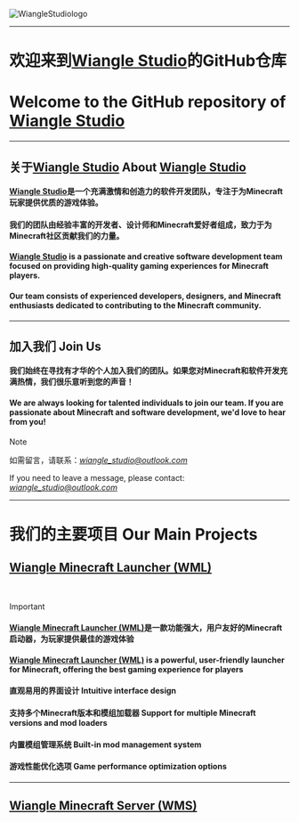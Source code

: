 ![WiangleStudiologo](https://wiangle.github.io/WiangleStudiologo.png)

------



# **欢迎来到[Wiangle Studio](https://wiangle.github.io)的GitHub仓库**

# **Welcome to the GitHub repository of  [Wiangle Studio](https://wiangle.github.io)**



------





## 关于[Wiangle Studio](https://wiangle.github.io)                                        About **[Wiangle Studio](https://wiangle.github.io/)**



#### [Wiangle Studio](https://wiangle.github.io/)是一个充满激情和创造力的软件开发团队，专注于为Minecraft玩家提供优质的游戏体验。

#### 我们的团队由经验丰富的开发者、设计师和Minecraft爱好者组成，致力于为Minecraft社区贡献我们的力量。

#### [Wiangle Studio](https://wiangle.github.io/) is a passionate and creative software development team focused on providing high-quality gaming experiences for Minecraft players.

#### Our team consists of experienced developers, designers, and Minecraft enthusiasts dedicated to contributing to the Minecraft community.



------





## 加入我们                                                                  Join Us



#### 我们始终在寻找有才华的个人加入我们的团队。如果您对Minecraft和软件开发充满热情，我们很乐意听到您的声音！

#### We are always looking for talented individuals to join our team. If you are passionate about Minecraft and software development, we'd love to hear from you!

> [!NOTE]
>
> 如需留言，请联系：*wiangle_studio@outlook.com*
>
> If you need to leave a message, please contact: *wiangle_studio@outlook.com*



------

# 我们的主要项目                                                 Our Main Projects



## **[Wiangle Minecraft Launcher (WML)](https://wiangle.github.io/WML.html)**

​		

> [!IMPORTANT]
>
> #### 			[Wiangle Minecraft Launcher (WML)](https://wiangle.github.io/WML.html)是一款功能强大，用户友好的Minecraft启动器，为玩家提供最佳的游戏体验
>
> #### 			[Wiangle Minecraft Launcher (WML)](https://wiangle.github.io/WML.html) is a powerful, user-friendly launcher for Minecraft, offering the best gaming experience for players
>
> #### 					直观易用的界面设计          Intuitive interface design
>
> #### 					支持多个Minecraft版本和模组加载器          Support for multiple Minecraft versions and mod loaders
>
> #### 					内置模组管理系统          Built-in mod management system
>
> #### 					游戏性能优化选项          Game performance optimization options
>
> 

------



## 	**[Wiangle Minecraft Server (WMS)](https://wiangle.github.io/WMS.html)**



